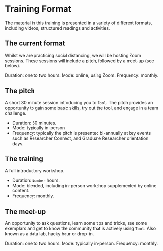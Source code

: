 # Training Format

The material in this training is presented in a variety of different formats, including videos, structured readings and activities.

## The current format

Whilst we are practicing social distancing, we will be hosting Zoom sessions. These sessions will include a pitch, followed by a meet-up (see below).

Duration: one to two hours.
Mode: online, using Zoom.
Frequency: monthly.

## The pitch

A short 30 minute session introducing you to `Tool`. The pitch provides an opportunity to gain some basic skills, try out the tool, and engage in a team challenge.

* Duration: 30 minutes.
* Mode: typically in-person.
* Frequency: typically the pitch is presented bi-annually at key events such as Researcher Connect, and Graduate Researcher orientation days.

## The training

A full introductory workshop.

* Duration: `Number` hours.
* Mode: blended, including in-person workshop supplemented by online content.
* Frequency: monthly.

## The meet-up

An opportunity to ask questions, learn some tips and tricks, see some exemplars and get to know the community that is actively using `Tool`. Also known as a data lab, hacky hour or drop-in.

Duration: one to two hours.
Mode: typically in-person.
Frequency: monthly.

